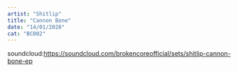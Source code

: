 ```yaml
---
artist: "Shitlip"
title: "Cannon Bone"
date: "14/01/2020"
cat: "BC002"
---
```


soundcloud:https://soundcloud.com/brokencoreofficial/sets/shitlip-cannon-bone-ep

